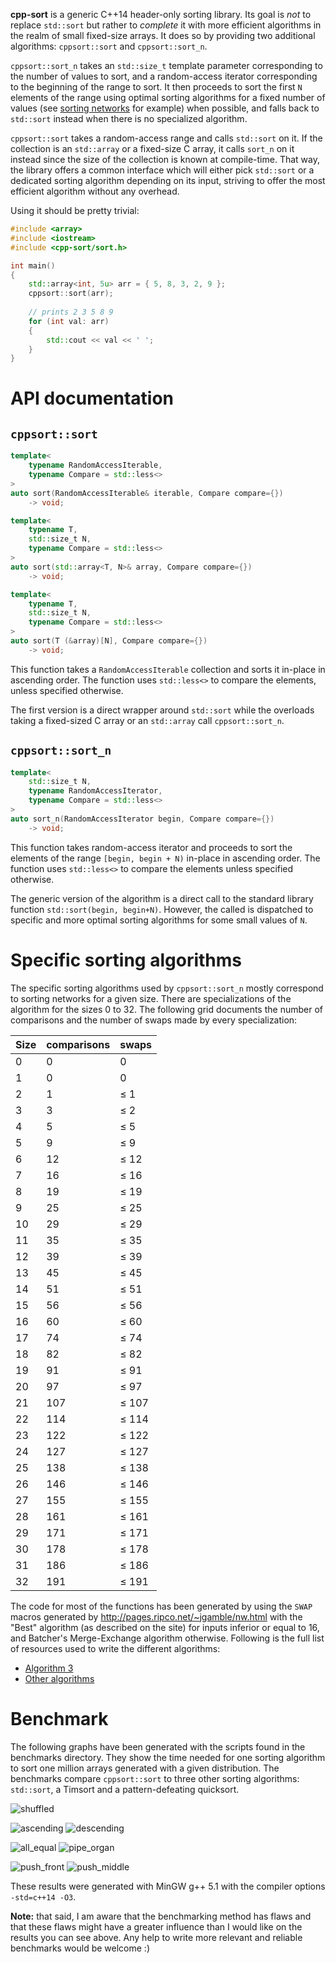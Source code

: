 **cpp-sort** is a generic C++14 header-only sorting library. Its goal is *not*
to replace `std::sort` but rather to *complete* it with more efficient algorithms
in the realm of small fixed-size arrays. It does so by providing two additional
algorithms: `cppsort::sort` and `cppsort::sort_n`.

`cppsort::sort_n` takes an `std::size_t` template parameter corresponding to the
number of values to sort, and a random-access iterator corresponding to the
beginning of the range to sort. It then proceeds to sort the first `N` elements
of the range using optimal sorting algorithms for a fixed number of values (see
[sorting networks](https://en.wikipedia.org/wiki/Sorting_network) for example)
when possible, and falls back to `std::sort` instead when there is no specialized
algorithm.

`cppsort::sort` takes a random-access range and calls `std::sort` on it. If the
collection is an `std::array` or a fixed-size C array, it calls `sort_n` on it
instead since the size of the collection is known at compile-time. That way, the
library offers a common interface which will either pick `std::sort` or a dedicated
sorting algorithm depending on its input, striving to offer the most efficient
algorithm without any overhead.

Using it should be pretty trivial:

```cpp
#include <array>
#include <iostream>
#include <cpp-sort/sort.h>

int main()
{
    std::array<int, 5u> arr = { 5, 8, 3, 2, 9 };
    cppsort::sort(arr);
    
    // prints 2 3 5 8 9
    for (int val: arr)
    {
        std::cout << val << ' ';
    }
}
```

API documentation
=================

`cppsort::sort`
---------------

```cpp
template<
    typename RandomAccessIterable,
    typename Compare = std::less<>
>
auto sort(RandomAccessIterable& iterable, Compare compare={})
    -> void;

template<
    typename T,
    std::size_t N,
    typename Compare = std::less<>
>
auto sort(std::array<T, N>& array, Compare compare={})
    -> void;

template<
    typename T,
    std::size_t N,
    typename Compare = std::less<>
>
auto sort(T (&array)[N], Compare compare={})
    -> void;
```

This function takes a `RandomAccessIterable` collection and sorts it in-place in
ascending order. The function uses `std::less<>` to compare the elements, unless
specified otherwise.

The first version is a direct wrapper around `std::sort` while the overloads taking
a fixed-sized C array or an `std::array` call `cppsort::sort_n`. 

`cppsort::sort_n`
-----------------

```cpp
template<
    std::size_t N,
    typename RandomAccessIterator,
    typename Compare = std::less<>
>
auto sort_n(RandomAccessIterator begin, Compare compare={})
    -> void;
```

This function takes random-access iterator and proceeds to sort the elements of
the range `[begin, begin + N)` in-place in ascending order. The function uses
`std::less<>` to compare the elements unless specified otherwise.

The generic version of the algorithm is a direct call to the standard library
function `std::sort(begin, begin+N)`. However, the called is dispatched to specific
and more optimal sorting algorithms for some small values of `N`.

Specific sorting algorithms
===========================

The specific sorting algorithms used by `cppsort::sort_n` mostly correspond to
sorting networks for a given size. There are specializations of the algorithm
for the sizes 0 to 32. The following grid documents the number of comparisons
and the number of swaps made by every specialization:

Size | comparisons | swaps
---- | ----------- | -----
0 | 0 | 0
1 | 0 | 0
2 | 1 | ≤ 1
3 | 3 | ≤ 2
4 | 5 | ≤ 5
5 | 9 | ≤ 9
6 | 12 | ≤ 12
7 | 16 | ≤ 16
8 | 19 | ≤ 19
9 | 25 | ≤ 25
10 | 29 | ≤ 29
11 | 35 | ≤ 35
12 | 39 | ≤ 39
13 | 45 | ≤ 45
14 | 51 | ≤ 51
15 | 56 | ≤ 56
16 | 60 | ≤ 60
17 | 74 | ≤ 74
18 | 82 | ≤ 82
19 | 91 | ≤ 91
20 | 97 | ≤ 97
21 | 107 | ≤ 107
22 | 114 | ≤ 114
23 | 122 | ≤ 122
24 | 127 | ≤ 127
25 | 138 | ≤ 138
26 | 146 | ≤ 146
27 | 155 | ≤ 155
28 | 161 | ≤ 161
29 | 171 | ≤ 171
30 | 178 | ≤ 178
31 | 186 | ≤ 186
32 | 191 | ≤ 191

The code for most of the functions has been generated by using the `SWAP` macros
generated by http://pages.ripco.net/~jgamble/nw.html with the "Best" algorithm (as
described on the site) for inputs inferior or equal to 16, and Batcher's Merge-Exchange
algorithm otherwise. Following is the full list of resources used to write the
different algorithms:

* [Algorithm 3](http://stackoverflow.com/a/3343600/1364752)
* [Other algorithms](http://pages.ripco.net/~jgamble/nw.html)

Benchmark
=========

The following graphs have been generated with the scripts found in the benchmarks
directory. They show the time needed for one sorting algorithm to sort one million
arrays generated with a given distribution. The benchmarks compare `cppsort::sort`
to three other sorting algorithms: `std::sort`, a Timsort and a pattern-defeating
quicksort.

![shuffled](http://i.imgur.com/LAUQsa7.png)

![ascending](http://i.imgur.com/FMzrttG.png) ![descending](http://i.imgur.com/o8jBIOz.png)

![all_equal](http://i.imgur.com/hIqBFFZ.png) ![pipe_organ](http://i.imgur.com/L4gYBO1.png)

![push_front](http://i.imgur.com/1d4kFt0.png) ![push_middle](http://i.imgur.com/vVPsbtS.png)

These results were generated with MinGW g++ 5.1 with the compiler options
`-std=c++14 -O3`.

**Note:** that said, I am aware that the benchmarking method has flaws and that these
flaws might have a greater influence than I would like on the results you can see above.
Any help to write more relevant and reliable benchmarks would be welcome :)
